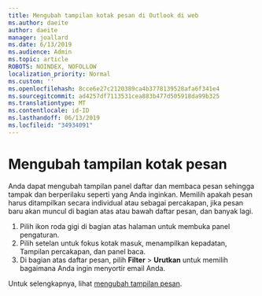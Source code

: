 ```yaml
---
title: Mengubah tampilan kotak pesan di Outlook di web
ms.author: daeite
author: daeite
manager: joallard
ms.date: 6/13/2019
ms.audience: Admin
ms.topic: article
ROBOTS: NOINDEX, NOFOLLOW
localization_priority: Normal
ms.custom: ''
ms.openlocfilehash: 8cce6e27c2120389ca4b3778139528afa6f341e4
ms.sourcegitcommit: ad4257df7113531cea883b477d505918da99b325
ms.translationtype: MT
ms.contentlocale: id-ID
ms.lasthandoff: 06/13/2019
ms.locfileid: "34934091"
---
```

# <a name="change-the-look-of-your-mailbox"></a>Mengubah tampilan kotak pesan

Anda dapat mengubah tampilan panel daftar dan membaca pesan sehingga tampak dan berperilaku seperti yang Anda inginkan. Memilih apakah pesan harus ditampilkan secara individual atau sebagai percakapan, jika pesan baru akan muncul di bagian atas atau bawah daftar pesan, dan banyak lagi.

1. Pilih ikon roda gigi di bagian atas halaman untuk membuka panel pengaturan.
1. Pilih setelan untuk fokus kotak masuk, menampilkan kepadatan, Tampilan percakapan, dan panel baca.
1. Di bagian atas daftar pesan, pilih **Filter** > **Urutkan** untuk memilih bagaimana Anda ingin menyortir email Anda.

Untuk selengkapnya, lihat [mengubah tampilan pesan](https://support.office.com/article/b41c2ecb-f23c-42b3-b7f8-659646d5e58c).